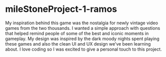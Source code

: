 # mileStoneProject-1-ramos

My inspiration behind this game was the nostalgia for newly vintage video games from the two thousands. I wanted a simple approach with questions that helped remind people of some of the best and iconic moments in gameplay. My design was inspired by the dark moody nights spent playing these games and also the clean UI and UX design we’ve been learning about. I love coding so I was excited to give a personal touch to this project. 